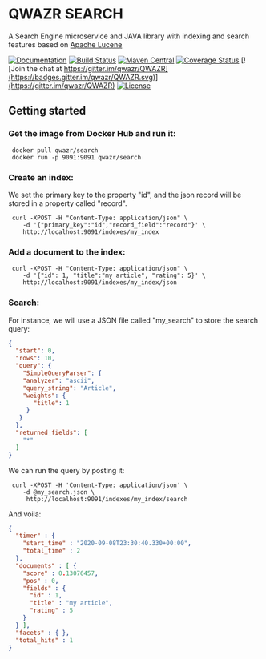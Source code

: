 QWAZR SEARCH
============

A Search Engine microservice and JAVA library with indexing and search features based on
[Apache Lucene](https://lucene.apache.org/core/)

[![Documentation](https://img.shields.io/badge/Documentation-orange.svg)](https://www.qwazr.com/search)
[![Build Status](https://jenkins.opensearchserver.com/job/qwazr/job/search/badge/icon)](https://jenkins.opensearchserver.com/job/qwazr/job/search/)
[![Maven Central](https://maven-badges.herokuapp.com/maven-central/com.qwazr/qwazr-search/badge.svg)](https://maven-badges.herokuapp.com/maven-central/com.qwazr/qwazr-search)
[![Coverage Status](https://coveralls.io/repos/github/qwazr/search/badge.svg?branch=master)](https://coveralls.io/github/qwazr/search?branch=master)
[![Join the chat at https://gitter.im/qwazr/QWAZR](https://badges.gitter.im/qwazr/QWAZR.svg)](https://gitter.im/qwazr/QWAZR)
[![License](https://img.shields.io/badge/license-Apache%202.0-blue.svg)](https://opensource.org/licenses/Apache-2.0)


Getting started
---------------

### Get the image from Docker Hub and run it:

     docker pull qwazr/search 
     docker run -p 9091:9091 qwazr/search
     
     
### Create an index:

We set the primary key to the property "id", and the json record will be stored in a property called "record".
 
     curl -XPOST -H "Content-Type: application/json" \
        -d '{"primary_key":"id","record_field":"record"}' \
        http://localhost:9091/indexes/my_index

 
### Add a document to the index:

     curl -XPOST -H "Content-Type: application/json" \
        -d '{"id": 1, "title":"my article", "rating": 5}' \
        http://localhost:9091/indexes/my_index/json

### Search:
 
For instance, we will use a JSON file called "my_search" to store the search query:

```json
{
  "start": 0,
  "rows": 10,
  "query": {
    "SimpleQueryParser": {
    "analyzer": "ascii",
    "query_string": "Article",
    "weights": {
       "title": 1
     }
   }
  },
  "returned_fields": [
    "*"
  ]
}
```

We can run the query by posting it:

     curl -XPOST -H 'Content-Type: application/json' \
        -d @my_search.json \
         http://localhost:9091/indexes/my_index/search


And voila:

```json
{
  "timer" : {
    "start_time" : "2020-09-08T23:30:40.330+00:00",
    "total_time" : 2
  },
  "documents" : [ {
    "score" : 0.13076457,
    "pos" : 0,
    "fields" : {
      "id" : 1,
      "title" : "my article",
      "rating" : 5
    }
  } ],
  "facets" : { },
  "total_hits" : 1
}    
```
